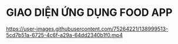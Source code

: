 # GIAO DIỆN ỨNG DỤNG FOOD APP


https://user-images.githubusercontent.com/75264221/138999513-5cd7b51a-6725-4c6f-a29a-64dd2340b1f0.mp4

